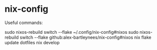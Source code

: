 # nix-config

Useful commands:

sudo nixos-rebuild switch --flake ~/.config/nix-config#nixos
sudo nixos-rebuild switch --flake github:alex-bartleynees/nix-config#nixos
nix flake update dotfiles
nix develop
